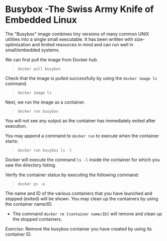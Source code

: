 # Busybox -The Swiss Army Knife of Embedded Linux 

The "Busybox" image combines tiny versions of many common UNIX utilities into a single small executable.  It has been written with size-optimization and limited resources in mind and can run well in small/embedded systems. 

We can first pull the image from Docker hub.

> `docker pull busybox`

Check that the image is pulled successfully by using the `docker image ls` command.

> `docker image ls`

Next, we run the image as a container.

> `docker run busybox`

You will not see any output as the container has immediately exited after execution. 

You may append a command to `docker run` to execute when the container starts:

> `docker run busybox ls -l`

Docker will execute the command `ls -l` inside the container for which you saw the directory listing.

Verify the container status by executing the following command:

> `docker ps -a`

The name and ID of the various containers that you have launched and stopped (exited) will be shown. You may clean up the containers by using the container name/ID. 
- The command `docker rm [container name/ID]` will remove and clean up the stopped containers.

*Exercise*: 
Remove the busybox container you have created by using its container ID.